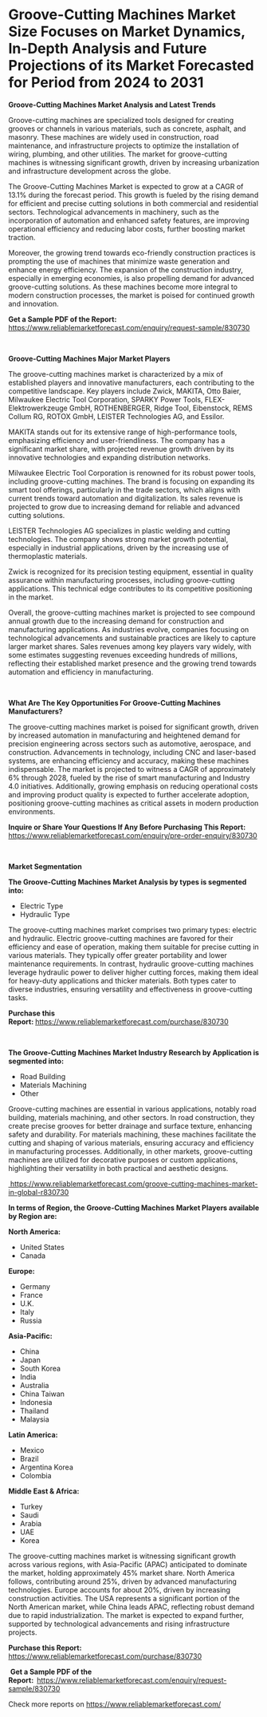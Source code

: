<p><h1>Groove-Cutting Machines Market Size Focuses on Market Dynamics, In-Depth Analysis and Future Projections of its Market Forecasted for Period from 2024 to 2031</h1></p><p><strong>Groove-Cutting Machines Market Analysis and Latest Trends</strong></p>
<p><p>Groove-cutting machines are specialized tools designed for creating grooves or channels in various materials, such as concrete, asphalt, and masonry. These machines are widely used in construction, road maintenance, and infrastructure projects to optimize the installation of wiring, plumbing, and other utilities. The market for groove-cutting machines is witnessing significant growth, driven by increasing urbanization and infrastructure development across the globe.</p><p>The Groove-Cutting Machines Market is expected to grow at a CAGR of 13.1% during the forecast period. This growth is fueled by the rising demand for efficient and precise cutting solutions in both commercial and residential sectors. Technological advancements in machinery, such as the incorporation of automation and enhanced safety features, are improving operational efficiency and reducing labor costs, further boosting market traction.</p><p>Moreover, the growing trend towards eco-friendly construction practices is prompting the use of machines that minimize waste generation and enhance energy efficiency. The expansion of the construction industry, especially in emerging economies, is also propelling demand for advanced groove-cutting solutions. As these machines become more integral to modern construction processes, the market is poised for continued growth and innovation.</p></p>
<p><strong>Get a Sample PDF of the Report:&nbsp;</strong> <a href="https://www.reliablemarketforecast.com/enquiry/request-sample/830730?utm_campaign=1097&utm_medium=2&utm_source=Github&utm_content=ia&utm_term=27122024&utm_id=groove-cutting-machines">https://www.reliablemarketforecast.com/enquiry/request-sample/830730</a></p>
<p>&nbsp;</p>
<p><strong>Groove-Cutting Machines Major Market Players</strong></p>
<p><p>The groove-cutting machines market is characterized by a mix of established players and innovative manufacturers, each contributing to the competitive landscape. Key players include Zwick, MAKITA, Otto Baier, Milwaukee Electric Tool Corporation, SPARKY Power Tools, FLEX-Elektrowerkzeuge GmbH, ROTHENBERGER, Ridge Tool, Eibenstock, REMS Collum RG, ROTOX GmbH, LEISTER Technologies AG, and Essilor.</p><p>MAKITA stands out for its extensive range of high-performance tools, emphasizing efficiency and user-friendliness. The company has a significant market share, with projected revenue growth driven by its innovative technologies and expanding distribution networks.</p><p>Milwaukee Electric Tool Corporation is renowned for its robust power tools, including groove-cutting machines. The brand is focusing on expanding its smart tool offerings, particularly in the trade sectors, which aligns with current trends toward automation and digitalization. Its sales revenue is projected to grow due to increasing demand for reliable and advanced cutting solutions.</p><p>LEISTER Technologies AG specializes in plastic welding and cutting technologies. The company shows strong market growth potential, especially in industrial applications, driven by the increasing use of thermoplastic materials. </p><p>Zwick is recognized for its precision testing equipment, essential in quality assurance within manufacturing processes, including groove-cutting applications. This technical edge contributes to its competitive positioning in the market.</p><p>Overall, the groove-cutting machines market is projected to see compound annual growth due to the increasing demand for construction and manufacturing applications. As industries evolve, companies focusing on technological advancements and sustainable practices are likely to capture larger market shares. Sales revenues among key players vary widely, with some estimates suggesting revenues exceeding hundreds of millions, reflecting their established market presence and the growing trend towards automation and efficiency in manufacturing.</p></p>
<p>&nbsp;</p>
<p><strong>What Are The Key Opportunities For Groove-Cutting Machines Manufacturers?</strong></p>
<p><p>The groove-cutting machines market is poised for significant growth, driven by increased automation in manufacturing and heightened demand for precision engineering across sectors such as automotive, aerospace, and construction. Advancements in technology, including CNC and laser-based systems, are enhancing efficiency and accuracy, making these machines indispensable. The market is projected to witness a CAGR of approximately 6% through 2028, fueled by the rise of smart manufacturing and Industry 4.0 initiatives. Additionally, growing emphasis on reducing operational costs and improving product quality is expected to further accelerate adoption, positioning groove-cutting machines as critical assets in modern production environments.</p></p>
<p><strong>Inquire or Share Your Questions If Any Before Purchasing This Report:</strong> <a href="https://www.reliablemarketforecast.com/enquiry/pre-order-enquiry/830730?utm_campaign=1097&utm_medium=2&utm_source=Github&utm_content=ia&utm_term=27122024&utm_id=groove-cutting-machines">https://www.reliablemarketforecast.com/enquiry/pre-order-enquiry/830730</a></p>
<p>&nbsp;</p>
<p><strong>Market Segmentation</strong></p>
<p><strong>The Groove-Cutting Machines Market Analysis by types is segmented into:</strong></p>
<p><ul><li>Electric Type</li><li>Hydraulic Type</li></ul></p>
<p><p>The groove-cutting machines market comprises two primary types: electric and hydraulic. Electric groove-cutting machines are favored for their efficiency and ease of operation, making them suitable for precise cutting in various materials. They typically offer greater portability and lower maintenance requirements. In contrast, hydraulic groove-cutting machines leverage hydraulic power to deliver higher cutting forces, making them ideal for heavy-duty applications and thicker materials. Both types cater to diverse industries, ensuring versatility and effectiveness in groove-cutting tasks.</p></p>
<p><strong>Purchase this Report:&nbsp;</strong><a href="https://www.reliablemarketforecast.com/purchase/830730?utm_campaign=1097&utm_medium=2&utm_source=Github&utm_content=ia&utm_term=27122024&utm_id=groove-cutting-machines">https://www.reliablemarketforecast.com/purchase/830730</a></p>
<p>&nbsp;</p>
<p><strong>The Groove-Cutting Machines Market Industry Research by Application is segmented into:</strong></p>
<p><ul><li>Road Building</li><li>Materials Machining</li><li>Other</li></ul></p>
<p><p>Groove-cutting machines are essential in various applications, notably road building, materials machining, and other sectors. In road construction, they create precise grooves for better drainage and surface texture, enhancing safety and durability. For materials machining, these machines facilitate the cutting and shaping of various materials, ensuring accuracy and efficiency in manufacturing processes. Additionally, in other markets, groove-cutting machines are utilized for decorative purposes or custom applications, highlighting their versatility in both practical and aesthetic designs.</p></p>
<p><a href="https://www.reliablemarketforecast.com/groove-cutting-machines-market-in-global-r830730?utm_campaign=1097&utm_medium=2&utm_source=Github&utm_content=ia&utm_term=27122024&utm_id=groove-cutting-machines">&nbsp;https://www.reliablemarketforecast.com/groove-cutting-machines-market-in-global-r830730</a></p>
<p><strong>In terms of Region, the Groove-Cutting Machines Market Players available by Region are:</strong></p>
<p>
    <p> <strong> North America: </strong>
        <ul>
            <li>United States</li>
            <li>Canada</li>
        </ul>
        </p> 
    <p> <strong> Europe: </strong>
        <ul>
            <li>Germany</li>
            <li>France</li>
            <li>U.K.</li>
            <li>Italy</li>
            <li>Russia</li>
        </ul>
        </p> 
    <p> <strong> Asia-Pacific: </strong>
        <ul>
            <li>China</li>
            <li>Japan</li>
            <li>South Korea</li>
            <li>India</li>
            <li>Australia</li>
            <li>China Taiwan</li>
            <li>Indonesia</li>
            <li>Thailand</li>
            <li>Malaysia</li>
        </ul>
        </p> 
    <p> <strong> Latin America: </strong>
        <ul>
            <li>Mexico</li>
            <li>Brazil</li>
            <li>Argentina Korea</li>
            <li>Colombia</li>
        </ul>
        </p> 
    <p> <strong> Middle East & Africa: </strong>
        <ul>
            <li>Turkey</li>
            <li>Saudi</li>
            <li>Arabia</li>
            <li>UAE</li>
            <li>Korea</li>
        </ul>
    </p>
    </p>
<p><p>The groove-cutting machines market is witnessing significant growth across various regions, with Asia-Pacific (APAC) anticipated to dominate the market, holding approximately 45% market share. North America follows, contributing around 25%, driven by advanced manufacturing technologies. Europe accounts for about 20%, driven by increasing construction activities. The USA represents a significant portion of the North American market, while China leads APAC, reflecting robust demand due to rapid industrialization. The market is expected to expand further, supported by technological advancements and rising infrastructure projects.</p></p>
<p><strong>Purchase this Report: </strong><a href="https://www.reliablemarketforecast.com/purchase/830730?utm_campaign=1097&utm_medium=2&utm_source=Github&utm_content=ia&utm_term=27122024&utm_id=groove-cutting-machines">https://www.reliablemarketforecast.com/purchase/830730</a></p>
<p>&nbsp;<strong>Get a Sample PDF of the Report:&nbsp;&nbsp;</strong><a href="https://www.reliablemarketforecast.com/enquiry/request-sample/830730?utm_campaign=1097&utm_medium=2&utm_source=Github&utm_content=ia&utm_term=27122024&utm_id=groove-cutting-machines">https://www.reliablemarketforecast.com/enquiry/request-sample/830730</a></p>
<p><strong></strong></p>
<p>Check more reports on <a href="https://www.reliablemarketforecast.com/?utm_campaign=1097&utm_medium=2&utm_source=Github&utm_content=ia&utm_term=27122024&utm_id=groove-cutting-machines">https://www.reliablemarketforecast.com/</a></p>